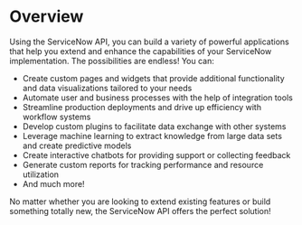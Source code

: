 # Overview

Using the ServiceNow API, you can build a variety of powerful applications that help you extend and enhance the capabilities of your ServiceNow implementation. The possibilities are endless! You can:

- Create custom pages and widgets that provide additional functionality and data visualizations tailored to your needs
- Automate user and business processes with the help of integration tools
- Streamline production deployments and drive up efficiency with workflow systems
- Develop custom plugins to facilitate data exchange with other systems
- Leverage machine learning to extract knowledge from large data sets and create predictive models
- Create interactive chatbots for providing support or collecting feedback
- Generate custom reports for tracking performance and resource utilization
- And much more!

No matter whether you are looking to extend existing features or build something totally new, the ServiceNow API offers the perfect solution!
